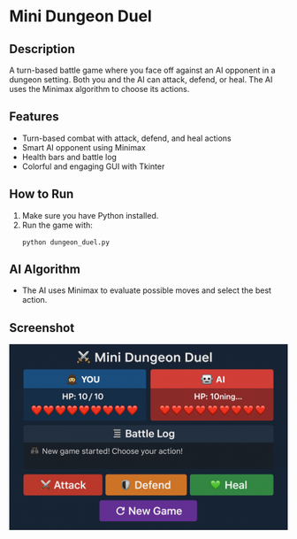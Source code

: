 # Mini Dungeon Duel

## Description

A turn-based battle game where you face off against an AI opponent in a dungeon setting. Both you and the AI can attack, defend, or heal. The AI uses the Minimax algorithm to choose its actions.

## Features

- Turn-based combat with attack, defend, and heal actions
- Smart AI opponent using Minimax
- Health bars and battle log
- Colorful and engaging GUI with Tkinter

## How to Run

1. Make sure you have Python installed.
2. Run the game with:
   ```
   python dungeon_duel.py
   ```

## AI Algorithm

- The AI uses Minimax to evaluate possible moves and select the best action.

## Screenshot

![Game Screenshot](screenshot.png)
